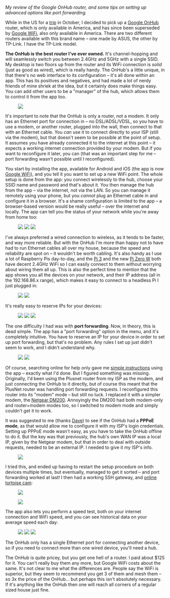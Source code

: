 *My review of the Google OnHub router, and some tips on setting up advanced options like port
forwarding.*

While in the US for a [trip](https://bennuttall.com/all-things-open-raspberry-pi-everyone/) in
October, I decided to pick up a [Google OnHub](https://on.google.com/hub/) router, which is only
available in America, and has since been superseded by [Google
WiFi](https://madeby.google.com/wifi/), also only available in America. There are two different
routers available with this brand name – one made by ASUS, the other by TP-Link. I have the TP-Link
model.

**The OnHub is the best router I've ever owned.** It's channel-hopping and will seamlessly switch
you between 2.4GHz and 5GHz with a single SSID. My desktop is two floors up from the router and its
WiFi connection is *solid* (just as good as wired), which is really handy. The OnHub's a little
unique, in that there's no web interface to its configuration – it's all done within an app. This
has its positives and negatives, and had made a lot of nerdy friends of mine shriek at the idea, but
it certainly does make things easy. You can add other users to be a "manager" of the hub, which
allows them to control it from the app too.

<figure class="wp-block-image">
<img src="images/onhub-google-wi-fi-router-700x445.png" />
</figure>

It's important to note that the OnHub is only a router, not a modem. It only has an Ethernet port
for connection in – no DSL/ADSL/VDSL, so you have to use a modem, or another router, plugged into
the wall, then connect to that with an Ethernet cable. You *can* use it to connect directly to your
ISP (still via the modem), but that doesn't seem to be possible at the point of setup. It assumes
you have already connected it to the internet at this point – it expects a working internet
connection provided by your modem. But if you want to reconfigure it later, you can (that was an
important step for me – port forwarding wasn't possible until I reconfigured).

You start by installing the app, available for Android and iOS (the app is now [Google
WiFi](https://play.google.com/store/apps/details?id=com.google.android.apps.access.wifi.consumer)),
and you tell it you want to set up a new WiFi point. The whole setup is done from the app: you
connect wirelessly to the hub, choose your SSID name and password and that's about it. You then
manage the hub from the app – via the internet, not via the LAN. So you can manage it remotely using
your phone, but you *cannot* plug an Ethernet cable in and configure it in a browser. It's a shame
configuration is limited to the app – a browser-based version would be really useful – over the
internet and locally. The app can tell you the status of your network while you're away from home
too:

<figure class="wp-block-image">
<img src="images/Screenshot_20170319-002702-169x300.png" />
<img src="images/Screenshot_20170319-003806-169x300.png" />
<img src="images/Screenshot_20170319-195940-169x300.png" />
</figure>

I've always preferred a wired connection to wireless, as it tends to be faster, and way more
reliable. But with the OnHub I'm more than happy not to have had to run Ethernet cables all over my
house, because the speed and reliability are spot on – it wouldn't be worth cabling. It's also handy
as I use a lot of Raspberry Pis day-to-day, and the [Pi
3](https://www.raspberrypi.org/products/raspberry-pi-3-model-b/) and the new [Pi Zero
W](https://www.raspberrypi.org/products/pi-zero-w/) both have decent 2.4GHz WiFi so I can easily
connect to them without worrying about wiring them all up. This is also the perfect time to mention
that the app shows you all the devices on your network, and their IP address (all in the
192.168.86.x range), which makes it easy to connect to a headless Pi I just plugged in:

<figure class="wp-block-image">
<img src="images/Screenshot_20170319-002847-169x300.png" />
<img src="images/Screenshot_20170319-002918-169x300.png" />
</figure>

It's really easy to reserve IPs for your devices:

<figure class="wp-block-image">
<img src="images/Screenshot_20170319-003125-169x300.png" />
<img src="images/Screenshot_20170319-004026-169x300.png" />
<img src="images/Screenshot_20170319-012350-169x300.png" />
</figure>

The one difficulty I had was with **port forwarding**. Now, in theory, this is dead simple. The app
has a "port forwarding" option in the menu, and it's completely intuitive. You have to reserve an IP
for your device in order to set up port forwarding, but that's no problem. Any rules I set up just
didn't seem to work, and I didn't understand why.

<figure class="wp-block-image">
<img src="images/Screenshot_20170319-003152-169x300.png" />
<img src="images/Screenshot_20170319-005930-169x300.png" />
</figure>

Of course, searching online for help only gave me [simple
instructions](https://support.google.com/wifi/answer/6274503?hl=en) using the app – exactly what I'd
done. But I figured something was missing. Originally, I'd been using the Plusnet router from my ISP
as the modem, and just connecting the OnHub to it directly, but of course this meant that the
PlusNet router was handling port forwarding requests. I reconfigured this router into its "modem"
mode – but still no luck. I replaced it with a simpler modem, the [Netgear
DM200](http://www.netgear.co.uk/home/products/networking/dsl-modems-routers/DM200.aspx). Annoyingly
the DM200 had both modem-only and router+modem modes too, so I switched to modem mode and simply
couldn't get it to work.

It was suggested to me (thanks [Dave](https://twitter.com/waveform80)) to see if the OnHub had a
**PPPoE mode**, as that would allow me to configure it with my ISP's login credentials. Setting up
PPPoE mode wasn't easy, as you have to take the OnHub offline to do it. But the key was that
previously, the hub's own WAN IP was a local IP, given by the Netgear modem, but that in order to
deal with outside requests, needed to be an external IP. I needed to give it my ISP's info.

<figure class="wp-block-image">
<img src="images/Screenshot_20170319-003140-169x300.png" />
</figure>

I tried this, and ended up having to restart the setup procedure on both devices multiple times, but
eventually, managed to get it sorted – and port forwarding worked at last! I then had a working SSH
gateway, and [online tortoise cam](https://github.com/waveform80/pistreaming/):

<figure class="wp-block-image">
<img src="images/C3waSuzWAAE58On.jpglarge-300x169.jpeg" />
</figure>

<figure class="wp-block-image">
<img src="images/Screenshot_20170313-155855-169x300.png" />
</figure>

The app also lets you perform a speed test, both on your internet connection and WiFi speed, and you
can see historical data on your average speed each day:

<figure class="wp-block-image">
<img src="images/Screenshot_20170319-195446-169x300.png" />
<img src="images/Screenshot_20170319-195526-169x300.png" />
<img src="images/Screenshot_20170319-195635-169x300.png" />
</figure>

The OnHub only has a single Ethernet port for connecting another device, so if you need to connect
more than one wired device, you'll need a hub.

The OnHub is quite pricey, but you get one hell of a router. I paid about $125 for it. You can't
really buy them any more, but Google WiFi costs about the same. It's not clear to me what the
differences are. People say the WiFi is superior, but they seem to recommend you get 3 of them and
mesh them – so 3x the price of the OnHub... but perhaps this isn't absolutely necessary. If it's
anything like the OnHub then one will reach all corners of a regular sized house just fine.

